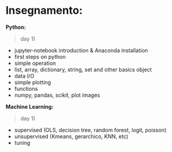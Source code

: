 # Insegnamento:
**Python:**
> day 1)
- jupyter-notebook introduction & Anaconda installation
- first steps on python
- simple operation
- list, array, dictionary, string, set and other basics object
- data I/O
- simple plotting
- functions
- numpy, pandas, scikit, plot images


**Machine Learning:**
> day 1)
- supervised (OLS, decision tree, random forest, logit, poisson) 
- unsupervised (Kmeans, gerarchico, KNN, etc)
- tuning

